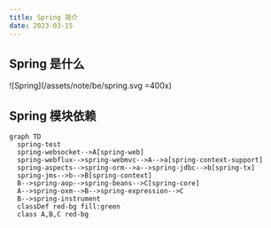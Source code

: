 ```yaml
---
title: Spring 简介
date: 2023-03-15
---
```


## Spring 是什么

![Spring](/assets/note/be/spring.svg =400x)

## Spring 模块依赖

```mermaid
graph TD
  spring-test
  spring-websocket-->A[spring-web]
  spring-webflux-->spring-webmvc-->A-->a[spring-context-support]
  spring-aspects-->spring-orm-->a-->spring-jdbc-->b[spring-tx]
  spring-jms-->b-->B[spring-context]
  B-->spring-aop-->spring-beans-->C[spring-core]
  A-->spring-oxm-->B-->spring-expression-->C
  B-->spring-instrument
  classDef red-bg fill:green
  class A,B,C red-bg
```
